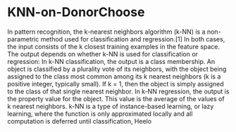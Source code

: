 # KNN-on-DonorChoose
In pattern recognition, the k-nearest neighbors algorithm (k-NN) is a non-parametric method used for classification and regression.[1] In both cases, the input consists of the k closest training examples in the feature space. The output depends on whether k-NN is used for classification or regression:  In k-NN classification, the output is a class membership. An object is classified by a plurality vote of its neighbors, with the object being assigned to the class most common among its k nearest neighbors (k is a positive integer, typically small). If k = 1, then the object is simply assigned to the class of that single nearest neighbor. In k-NN regression, the output is the property value for the object. This value is the average of the values of k nearest neighbors. k-NN is a type of instance-based learning, or lazy learning, where the function is only approximated locally and all computation is deferred until classification,
Heelo

